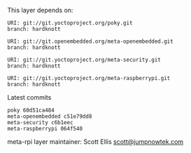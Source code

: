 This layer depends on:

    URI: git://git.yoctoproject.org/poky.git
    branch: hardknott

    URI: git://git.openembedded.org/meta-openembedded.git
    branch: hardknott

    URI: git://git.yoctoproject.org/meta-security.git
    branch: hardknott

    URI: git://git.yoctoproject.org/meta-raspberrypi.git
    branch: hardknott

Latest commits

    poky 60d51ca484
    meta-openembedded c51e79dd8
    meta-security c6b1eec
    meta-raspberrypi 064f540

meta-rpi layer maintainer: Scott Ellis <scott@jumpnowtek.com>

